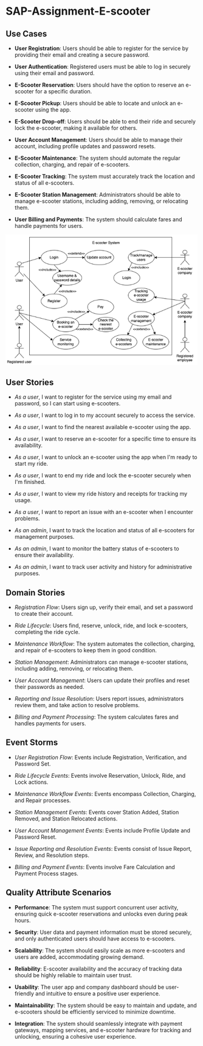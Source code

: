# SAP-Assignment-E-scooter


## Use Cases
- **User Registration**: Users should be able to register for the service by providing their email and creating a secure password.

- **User Authentication**: Registered users must be able to log in securely using their email and password.

- **E-Scooter Reservation**: Users should have the option to reserve an e-scooter for a specific duration.

- **E-Scooter Pickup**: Users should be able to locate and unlock an e-scooter using the app.

- **E-Scooter Drop-off**: Users should be able to end their ride and securely lock the e-scooter, making it available for others.

- **User Account Management**: Users should be able to manage their account, including profile updates and password resets.

- **E-Scooter Maintenance**: The system should automate the regular collection, charging, and repair of e-scooters.

- **E-Scooter Tracking**: The system must accurately track the location and status of all e-scooters.

- **E-Scooter Station Management**: Administrators should be able to manage e-scooter stations, including adding, removing, or relocating them.

- **User Billing and Payments**: The system should calculate fares and handle payments for users.

![Use Cases](/img/e-scooter-UseCase.png)

## User Stories
- *As a user*, I want to register for the service using my email and password, so I can start using e-scooters.

- *As a user*, I want to log in to my account securely to access the service.

- *As a user*, I want to find the nearest available e-scooter using the app.

- *As a user*, I want to reserve an e-scooter for a specific time to ensure its availability.

- *As a user*, I want to unlock an e-scooter using the app when I'm ready to start my ride.

- *As a user*, I want to end my ride and lock the e-scooter securely when I'm finished.

- *As a user*, I want to view my ride history and receipts for tracking my usage.

- *As a user*, I want to report an issue with an e-scooter when I encounter problems.

- *As an admin*, I want to track the location and status of all e-scooters for management purposes.

- *As an admin*, I want to monitor the battery status of e-scooters to ensure their availability.

- *As an admin*, I want to track user activity and history for administrative purposes.

## Domain Stories
- *Registration Flow*: Users sign up, verify their email, and set a password to create their account.

- *Ride Lifecycle*: Users find, reserve, unlock, ride, and lock e-scooters, completing the ride cycle.

- *Maintenance Workflow*: The system automates the collection, charging, and repair of e-scooters to keep them in good condition.

- *Station Management*: Administrators can manage e-scooter stations, including adding, removing, or relocating them.

- *User Account Management*: Users can update their profiles and reset their passwords as needed.

- *Reporting and Issue Resolution*: Users report issues, administrators review them, and take action to resolve problems.

- *Billing and Payment Processing*: The system calculates fares and handles payments for users.

## Event Storms
- *User Registration Flow*: Events include Registration, Verification, and Password Set.

- *Ride Lifecycle Events*: Events involve Reservation, Unlock, Ride, and Lock actions.

- *Maintenance Workflow Events*: Events encompass Collection, Charging, and Repair processes.

- *Station Management Events*: Events cover Station Added, Station Removed, and Station Relocated actions.

- *User Account Management Events*: Events include Profile Update and Password Reset.

- *Issue Reporting and Resolution Events*: Events consist of Issue Report, Review, and Resolution steps.

- *Billing and Payment Events*: Events involve Fare Calculation and Payment Process stages.

## Quality Attribute Scenarios
- **Performance**: The system must support concurrent user activity, ensuring quick e-scooter reservations and unlocks even during peak hours.

- **Security**: User data and payment information must be stored securely, and only authenticated users should have access to e-scooters.

- **Scalability**: The system should easily scale as more e-scooters and users are added, accommodating growing demand.

- **Reliability**: E-scooter availability and the accuracy of tracking data should be highly reliable to maintain user trust.

- **Usability**: The user app and company dashboard should be user-friendly and intuitive to ensure a positive user experience.

- **Maintainability**: The system should be easy to maintain and update, and e-scooters should be efficiently serviced to minimize downtime.

- **Integration**: The system should seamlessly integrate with payment gateways, mapping services, and e-scooter hardware for tracking and unlocking, ensuring a cohesive user experience.
